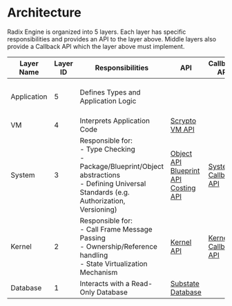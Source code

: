 # Architecture

Radix Engine is organized into 5 layers. Each layer has specific responsibilities and
provides an API to the layer above. Middle layers also provide a Callback API which the
layer above must implement.

| Layer Name  | Layer ID | Responsibilities                                                                                                                                  | API                                                                                                                                                                                                     | Callback API                                             | Implementation                                                                                                           |
|-------------|----------|---------------------------------------------------------------------------------------------------------------------------------------------------|---------------------------------------------------------------------------------------------------------------------------------------------------------------------------------------------------------|----------------------------------------------------------|--------------------------------------------------------------------------------------------------------------------------|
| Application | 5        | Defines Types and Application Logic                                                                                                               |                                                                                                                                                                                                         |                                                          | [Native Blueprints](src/blueprints)<br>[Scrypto Blueprints](../radix-engine-tests/tests/blueprints)                      | 
| VM          | 4        | Interprets Application Code                                                                                                                       | [Scrypto VM API](../scrypto/src/engine/scrypto_env.rs)                                                                                                                                                  |                                                          | [VM](src/vm)                                                                                                             |
| System      | 3        | Responsible for:<br>- Type Checking<br>- Package/Blueprint/Object abstractions<br>- Defining Universal Standards (e.g. Authorization, Versioning) | [Object API](../radix-engine-interface/src/api/object_api.rs)<br>[Blueprint API](../radix-engine-interface/src/api/blueprint_api.rs)<br>[Costing API](../radix-engine-interface/src/api/costing_api.rs) | [System Callback API](src/system/system_callback_api.rs) | [System](src/system)                                                                                                     |
| Kernel      | 2        | Responsible for:<br>- Call Frame Message Passing<br>- Ownership/Reference handling<br>- State Virtualization Mechanism                            | [Kernel API](src/kernel/kernel_api.rs)                                                                                                                                                                  | [Kernel Callback API](src/kernel/kernel_callback_api.rs) | [Kernel](src/kernel)                                                                                                     |
| Database    | 1        | Interacts with a Read-Only Database                                                                                                               | [Substate Database](../radix-substate-store-interface/src/interface.rs)                                                                                                                                 |                                                          | [InMemoryDB](../radix-substate-store-impls/src/memory_db.rs)<br>[RocksDB](../radix-substate-store-impls/src/rocks_db.rs) |

